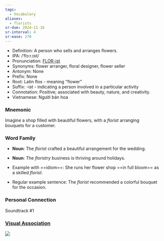```yaml
---
tags:
  - Vocabulary
aliases:
  - florists
sr-due: 2024-11-16
sr-interval: 4
sr-ease: 270
---
```


- Definition: A person who sells and arranges flowers.
- IPA: /ˈflɔːr.ɪst/
- Pronunciation: [FLOR-ist](https://www.google.com/search?q=how+to+pronounce+florist)
- Synonyms: flower arranger, floral designer, flower seller
- Antonym: None
- Prefix: None
- Root: Latin flos - meaning "flower"
- Suffix: -ist - indicating a person involved in a particular activity
- Connotation: Positive; associated with beauty, nature, and creativity.
- Vietnamese: Người bán hoa

### Mnemonic

Imagine a shop filled with beautiful flowers, with a *florist* arranging bouquets for a customer.

### Word Family

- **Noun**: The *florist* crafted a beautiful arrangement for the wedding.
- **Noun**: The *floristry* business is thriving around holidays.

- Example with ==idiom==: She runs her flower shop ==in full bloom== as a skilled *florist*.
- Regular example sentence: The *florist* recommended a colorful bouquet for the occasion.

### Personal Connection

Soundtrack #1

### [Visual Association](https://www.google.com/search?tbm=isch&q=florist)

![](https://encrypted-tbn0.gstatic.com/images?q=tbn:ANd9GcThh3tAqMKboIcyecJ8c0acKQLLPTmMsRV1iQ&s)

